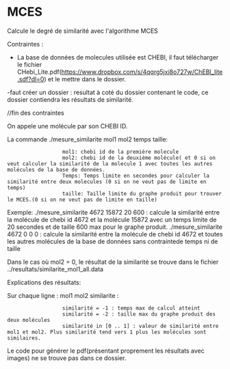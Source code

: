 # MCES
Calcule le degré de similarité avec l'algorithme MCES

Contraintes :

- La base de données de molecules utilisée est CHEBI, il faut télécharger le fichier CHebi_Lite.pdf(https://www.dropbox.com/s/4qqrg5jxi8o727w/ChEBI_lite.sdf?dl=0) et le mettre dans le dossier.

-faut créer un dossier : resultat à coté du dossier contenant le code, ce dossier contiendra les résultats de similarité.


//fin des contraintes

On appele une molécule par son CHEBI ID.

La commande ./mesure_similarite mol1 mol2 temps taille: 

                      mol1: chebi id de la première molecule
                      mol2: chebi id de la deuxième molécule( et 0 si on veut calculer la similarité de la molecule 1 avec toutes les autres molécules de la base de données.
                      Temps: Temps limite en secondes pour calculer la similarité entre deux molecules (0 si on ne veut pas de limite en temps)
                      taille: Taille limite du graphe produit pour trouver le MCES.(0 si on ne veut pas de limite en taille)
                      
                      
Exemple: ./mesure_similarite 4672 15872 20 600 : calcule la similarité entre la molécule de chebi id 4672 et la molécule 15872 avec un temps limite de 20 secondes et de taille 600 max pour le graphe produit.
        ./mesure_similarite 4672 0 0 0 : calcule la similarité entre la molécule de chebi id 4672 et toutes les autres molécules de la base de données sans contraintede temps ni de taille
        
        
Dans le cas où mol2 = 0, le résultat de la similarité se trouve dans le fichier ../resultats/similarite_mol1_all.data

Explications des résultats: 

Sur chaque ligne : mol1 mol2 similarite :

                      similarité = -1 : temps max de calcul atteint
                      similarité = -2 : taille max du graphe produit des deux molécules
                      similarité in [0 .. 1] : valeur de similarité entre mol1 et mol2. Plus similarité tend vers 1 plus les molécules sont similaires.
                      
                      
 Le code pour générer le pdf(présentant proprement les résultats avec images) ne se trouve pas dans ce dossier.
                    

